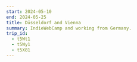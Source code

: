 ```yaml
---
start: 2024-05-10
end: 2024-05-25
title: Düsseldorf and Vienna
summary: IndieWebCamp and working from Germany.
trip_id:
  - t5Wt1
  - t5Wy1
  - t5X81
---
```

